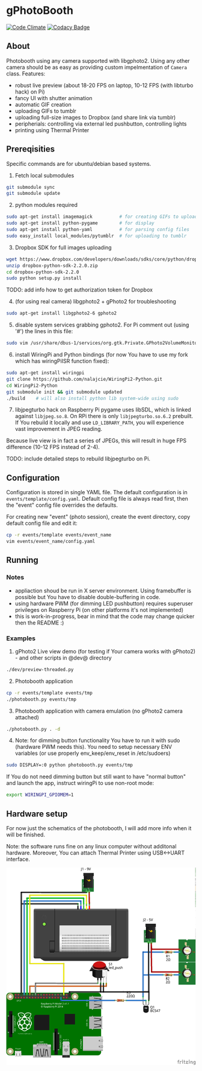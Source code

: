 # gPhotoBooth
[![Code Climate](https://codeclimate.com/github/nalajcie/gPhotoBooth/badges/gpa.svg)](https://codeclimate.com/github/nalajcie/gPhotoBooth)
[![Codacy Badge](https://api.codacy.com/project/badge/grade/9daa6d6c79d74de3b6708c928bc3c723)](https://www.codacy.com/app/nalajcie/gPhotoBooth)
## About
Photobooth using any camera supported with libgphoto2. Using any other camera should be as easy as providing custom impelmentation of `Camera` class.
Features:
* robust live preview (about 18-20 FPS on laptop, 10-12 FPS (with libturbo hack) on Pi)
* fancy UI with shutter animation
* automatic GIF creation
* uploading GIFs to tumblr
* uploading full-size images to Dropbox (and share link via tumblr)
* peripherials: controlling via external led pushbutton, controlling lights
* printing using Thermal Printer

## Prereqisities
Specific commands are for ubuntu/debian based systems.

1. Fetch local submodules
  ```bash
  git submodule sync
  git submodule update
  ```

2. python modules required
  ```bash
  sudo apt-get install imagemagick          # for creating GIFs to upload
  sudo apt-get install python-pygame        # for display
  sudo apt-get install python-yaml          # for parsing config files
  sudo easy_install local_modules/pytumblr  # for uploading to tumblr
  ```

3. Dropbox SDK for full images uploading
  ```bash
  wget https://www.dropbox.com/developers/downloads/sdks/core/python/dropbox-python-sdk-2.2.0.zip
  unzip dropbox-python-sdk-2.2.0.zip
  cd dropbox-python-sdk-2.2.0
  sudo python setup.py install
  ```
  TODO: add info how to get authorization token for Dropbox

4. (for using real camera) libgphoto2 + gPhoto2 for troubleshooting
  ```bash
  sudo apt-get install libgphoto2-6 gphoto2
  ```

5. disable system services grabbing gphoto2. For Pi comment out (using '#') the lines in this file:
  ``` bash
  sudo vim /usr/share/dbus-1/services/org.gtk.Private.GPhoto2VolumeMonitor.service
  ```

6. install WiringPi and Python bindings (for now You have to use my fork which has wiringPiISR function fixed):
  ```bash
  sudo apt-get install wiringpi
  git clone https://github.com/nalajcie/WiringPi2-Python.git
  cd WiringPi2-Python
  git submodule init && git submodule updated
  ./build    # will also install python lib system-wide using sudo
  ```

7. libjpegturbo hack on Raspberry Pi
  pygame uses libSDL, which is linked against `libjpeg.so.8`. On RPi there is only `libjpegturbo.so.6.2` prebuilt. 
  If You rebuild it locally and use `LD_LIBRARY_PATH`, you will experience vast improvement in JPEG reading.

  Because live view is in fact a series of JPEGs, this will result in huge FPS difference (10-12 FPS instead of 2-4).

  TODO: include detailed steps to rebuild libjpegturbo on Pi.

## Configuration
Configuration is stored in single YAML file. The default configuration is in `events/template/config.yaml`.
Default config file is always read first, then the "event" config file overrides the defaults.

For creating new "event" (photo session), create the event directory, copy default config file and edit it:
```bash
cp -r events/template events/event_name
vim events/event_name/config.yaml
```

## Running
### Notes
* appliaction shoud be run in X server environment. Using framebuffer is possible but You have to disable double-buffering in code.
* using hardware PWM (for dimming LED pushbutton) requires superuser privileges on Raspberry Pi (on other platforms it's not implemented)
* this is work-in-progress, bear in mind that the code may change quicker then the README :)

### Examples
1. gPhoto2 Live view demo (for testing if Your camera works with gPhoto2) - and other scripts in @dev@ directory
  ```bash
  ./dev/preview-threaded.py
  ```

2. Photobooth application
  ```bash
  cp -r events/template events/tmp
  ./photobooth.py events/tmp
  ```

3. Photobooth application with camera emulation (no gPhoto2 camera attached)
  ```bash
  ./photobooth.py . -d
  ```

4. Note: for dimming button functionality You have to run it with sudo (hardware PWM needs this). You need to
setup necessary ENV variables (or use properly env\_keep/env\_reset in /etc/sudoers)
  ```bash
  sudo DISPLAY=:0 python photobooth.py events/tmp
  ```
  If You do not need dimming button but still want to have "normal button" and launch the app, instruct
  wiringPi to use non-root mode:
  ```bash
  export WIRINGPI_GPIOMEM=1
  ```

## Hardware setup
For now just the schematics of the photobooth, I will add more info when it will be finished.

Note: the software runs fine on any linux computer without additonal hardware.
Moreover, You can attach Thermal Printer using USB\<-\>UART interface.

![Connection schematics](/doc/wiring_bb.png?raw=true "Connection schematics")

